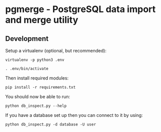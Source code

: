 # pgmerge - PostgreSQL data import and merge utility

## Development

Setup a virtualenv (optional, but recommended):

    virtualenv -p python3 .env

    . .env/bin/activate

Then install required modules:

    pip install -r requirements.txt

You should now be able to run:

    python db_inspect.py --help

If you have a database set up then you can connect to it by using:

    python db_inspect.py -d database -U user

